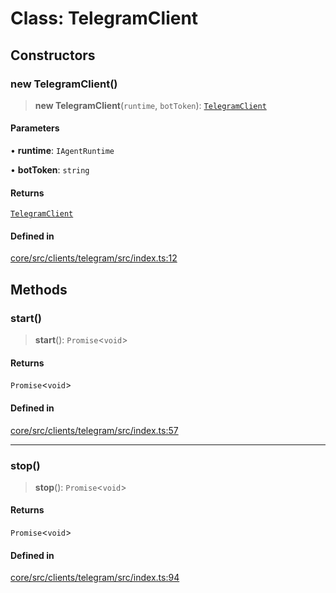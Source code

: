 # Class: TelegramClient

## Constructors

### new TelegramClient()

> **new TelegramClient**(`runtime`, `botToken`): [`TelegramClient`](TelegramClient.md)

#### Parameters

• **runtime**: `IAgentRuntime`

• **botToken**: `string`

#### Returns

[`TelegramClient`](TelegramClient.md)

#### Defined in

[core/src/clients/telegram/src/index.ts:12](https://github.com/ai16z/eliza/blob/f44765cf90f453d2ecf80e9a2e5e7bb6d1533f70/core/src/clients/telegram/src/index.ts#L12)

## Methods

### start()

> **start**(): `Promise`\<`void`\>

#### Returns

`Promise`\<`void`\>

#### Defined in

[core/src/clients/telegram/src/index.ts:57](https://github.com/ai16z/eliza/blob/f44765cf90f453d2ecf80e9a2e5e7bb6d1533f70/core/src/clients/telegram/src/index.ts#L57)

***

### stop()

> **stop**(): `Promise`\<`void`\>

#### Returns

`Promise`\<`void`\>

#### Defined in

[core/src/clients/telegram/src/index.ts:94](https://github.com/ai16z/eliza/blob/f44765cf90f453d2ecf80e9a2e5e7bb6d1533f70/core/src/clients/telegram/src/index.ts#L94)
